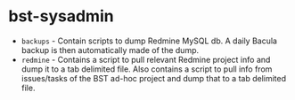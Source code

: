# bst-sysadmin

* `backups` - Contain scripts to dump Redmine MySQL db. A daily Bacula backup is then automatically made of the dump.
* `redmine` - Contains a script to pull relevant Redmine project info and dump it to a tab delimited file. Also contains a script to pull info from issues/tasks of the BST ad-hoc project and dump that to a tab delimited file.
